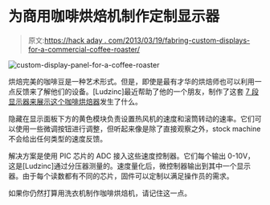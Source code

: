 # 为商用咖啡烘焙机制作定制显示器

> 原文:[https://hack aday . com/2013/03/19/fabring-custom-displays-for-a-commercial-coffee-roaster/](https://hackaday.com/2013/03/19/fabricating-custom-displays-for-a-commercial-coffee-roaster/)

![custom-display-panel-for-a-coffee-roaster](../Images/71c82dac732617962dba0385d57e4d76.png)

烘焙完美的咖啡豆是一种艺术形式。但是，即使是最有才华的烘焙师也可以利用一点反馈来了解他们的设备。[Ludzinc]最近帮助了他的一个朋友，制作了这套 [7 段显示器来展示这个咖啡烘焙器](http://ludzinc.blogspot.com.au/2013/03/awesome-coffee.html)发生了什么。

隐藏在显示面板下方的黄色模块负责设置热风机的速度和滚筒转动的速率。它们可以使用一些微调按钮进行调整，但听起来像是除了直接观察之外，stock machine 不会给出任何类型的速度反馈。

解决方案是使用 PIC 芯片的 ADC 接入这些速度控制器。它们每个输出 0-10V，这是[Ludzinc]通过分压器测量的。速度量化后，微控制器输出到其中一个显示器。由于每个读数都有不同的芯片，固件可以定制以满足操作员的需求。

如果你仍然打算用洗衣机制作咖啡烘焙机，请记住这一点。